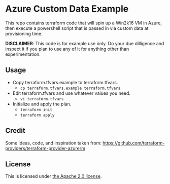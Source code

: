 # Azure Custom Data Example
This repo contains terraform code that will spin up a Win2k16 VM in Azure, then execute a powershell script that is passed in via custom data at provisioning time.

**DISCLAIMER**:  This code is for example use only.  Do your due dilligence and inspect it if you plan to use any of it for anything other than experimentation.

## Usage
- Copy terraform.tfvars.example to terraform.tfvars.
  - `cp terraform.tfvars.example terraform.tfvars`
- Edit terraform.tfvars and use whatever values you need.
  - `vi terraform.tfvars`
- Initialize and apply the plan.
  - `terraform init`
  - `terraform apply`

## Credit
Some ideas, code, and inspiration taken from:
https://github.com/terraform-providers/terraform-provider-azurerm

## License
This is licensed under [the Apache 2.0 license](https://www.apache.org/licenses/LICENSE-2.0).